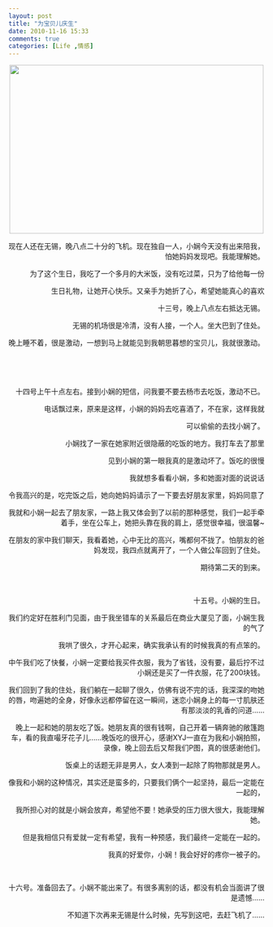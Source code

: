 ```yaml
---
layout: post
title: "为宝贝儿庆生"
date: 2010-11-16 15:33
comments: true
categories: [Life ,情感]
---
```

<p style="text-align: center;"><a href="http://pic.mosquitoliu.com/wp-content/uploads/2011/04/3e79821e7db6d5420c5e6d0160d2c52c.jpg"><img class="aligncenter size-full wp-image-291" title="3e79821e7db6d5420c5e6d0160d2c52c" src="http://pic.mosquitoliu.com/wp-content/uploads/2011/04/3e79821e7db6d5420c5e6d0160d2c52c.jpg" alt="" width="500" height="332" /></a></p>
<p style="text-align: right;">现在人还在无锡，晚八点二十分的飞机。现在独自一人，小娴今天没有出来陪我，怕她妈妈发现吧。我能理解她。</p>
<p style="text-align: right;">为了这个生日，我吃了一个多月的大米饭，没有吃过菜，只为了给他每一份</p>
<p style="text-align: right;">生日礼物，让她开心快乐。又亲手为她折了心，希望她能真心的喜欢<!--more--></p>
<p style="text-align: right;">十三号，晚上八点左右抵达无锡。</p>
<p style="text-align: right;">无锡的机场很是冷清，没有人接，一个人。坐大巴到了住处。</p>
<p style="text-align: right;">晚上睡不着，很是激动，一想到马上就能见到我朝思暮想的宝贝儿，我就很激动。</p>
<p style="text-align: right;">&nbsp;</p>
<p style="text-align: right;">&nbsp;</p>
<p style="text-align: right;">十四号上午十点左右。接到小娴的短信，问我要不要去杨市去吃饭，激动不已。</p>
<p style="text-align: right;">电话飘过来，原来是这样，小娴的妈妈去吃喜酒了，不在家，这样我就</p>
<p style="text-align: right;">可以偷偷的去找小娴了。</p>
<p style="text-align: right;">小娴找了一家在她家附近很隐蔽的吃饭的地方。我打车去了那里</p>
<p style="text-align: right;">见到小娴的第一眼我真的是激动坏了。饭吃的很慢</p>
<p style="text-align: right;">我就想多看看小娴，多和她面对面的说说话</p>
<p style="text-align: right;">令我高兴的是，吃完饭之后，她向她妈妈请示了一下要去好朋友家里，妈妈同意了</p>
<p style="text-align: right;">我就和小娴一起去了朋友家，一路上我又体会到了以前的那种感觉，我们一起手牵着手，坐在公车上，她把头靠在我的肩上，感觉很幸福，很温馨~</p>
<p style="text-align: right;">在朋友的家中我们聊天，我看着她，心中无比的高兴，嘴都何不拢了。怕朋友的爸妈发现，我四点就离开了，一个人做公车回到了住处。</p>
<p style="text-align: right;">期待第二天的到来。</p>
<p style="text-align: right;">&nbsp;</p>
<p style="text-align: right;">十五号。小娴的生日。</p>
<p style="text-align: right;">我们约定好在胜利门见面，由于我坐错车的关系最后在商业大厦见了面，小娴生我的气了</p>
<p style="text-align: right;">我哄了很久，才开心起来，确实我承认有的时候我真的有点笨的。</p>
<p style="text-align: right;">中午我们吃了快餐，小娴一定要给我买件衣服，我为了省钱，没有要，最后拧不过小娴还是买了一件衣服，花了200块钱。</p>
<p style="text-align: right;">我们回到了我的住处，我们躺在一起聊了很久，仿佛有说不完的话，我深深的吻她的唇，吻遍她的全身，好像永远都停留在这一瞬间，迷恋小娴身上的每一寸肌肤还有那淡淡的乳香的问道……</p>
<p style="text-align: right;">晚上一起和她的朋友吃了饭。她朋友真的很有钱啊，自己开着一辆奔驰的敞篷跑车，看的我直嘬牙花子儿……晚饭吃的很开心，感谢XYJ一直在为我和小娴拍照，录像，晚上回去后又帮我们P图，真的很感谢他们。</p>
<p style="text-align: right;">饭桌上的话题无非是男人，女人凑到一起除了购物那就是男人。</p>
<p style="text-align: right;">像我和小娴的这种情况，其实还是蛮多的，只要我们俩个一起坚持，最后一定能在一起的，</p>
<p style="text-align: right;">我所担心对的就是小娴会放弃，希望他不要！她承受的压力很大很大，我能理解她。</p>
<p style="text-align: right;">但是我相信只有爱就一定有希望，我有一种预感，我们最终一定能在一起的。</p>
<p style="text-align: right;">我真的好爱你，小娴！我会好好的疼你一被子的。</p>
<p style="text-align: right;">&nbsp;</p>
<p style="text-align: right;">十六号。准备回去了。小娴不能出来了。有很多离别的话，都没有机会当面讲了很是遗憾……</p>
<p style="text-align: right;">不知道下次再来无锡是什么时候，先写到这吧，去赶飞机了……</p>